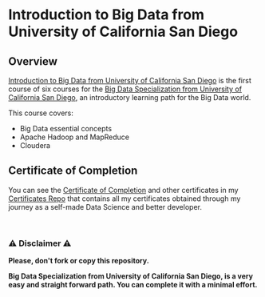 # Introduction to Big Data from University of California San Diego

## Overview
[Introduction to Big Data from University of California San Diego](https://www.coursera.org/learn/big-data-introduction) is the first course of six courses for the [Big Data Specialization from University of California San Diego](https://www.coursera.org/specializations/big-data), an introductory learning path for the Big Data world.  

This course covers:

- Big Data essential concepts
- Apache Hadoop and MapReduce
- Cloudera

## Certificate of Completion
You can see the [Certificate of Completion](https://github.com/AlessandroCorradini/Certificates/blob/master/Coursera%20-%20Introduction%20to%20Big%20Data%20Certificate%20-%20University%20of%20California%2C%20San%20Diego.pdf) and other certificates in my [Certificates Repo](https://github.com/AlessandroCorradini/Certificates) that contains all my certificates obtained through my journey as a self-made Data Science and better developer.

<br/>

### ⚠️ Disclaimer ⚠️
**Please, don't fork or copy this repository.**

**Big Data Specialization from University of California San Diego, is a very easy and straight forward path. You can complete it with a minimal effort.**
